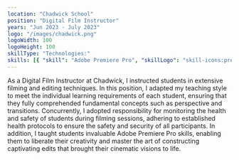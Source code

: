 ```yaml
---
location: "Chadwick School"
position: "Digital Film Instructor"
years: "Jun 2023 - July 2023"
logo: "/images/chadwick.png"
logoWidth: 100
logoHeight: 100
skillType: "Technologies:"
skills: [{ "skill": "Adobe Premiere Pro", "skillLogo": "skill-icons:premiere" }]
---
```


As a Digital Film Instructor at Chadwick, I instructed students in extensive filming and editing techniques. In this position, I adapted my teaching style to meet the individual learning requirements of each student, ensuring that they fully comprehended fundamental concepts such as perspective and transitions. Concurrently, I adopted responsibility for monitoring the health and safety of students during filming sessions, adhering to established health protocols to ensure the safety and security of all participants. In addition, I taught students invaluable Adobe Premiere Pro skills, enabling them to liberate their creativity and master the art of constructing captivating edits that brought their cinematic visions to life.
